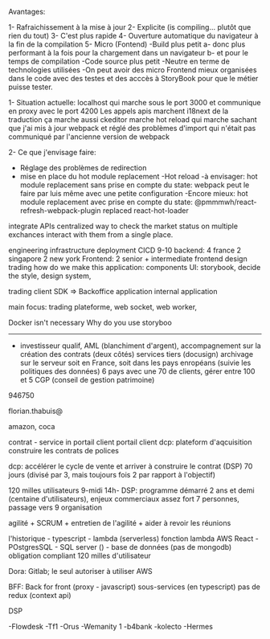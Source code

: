 Avantages:

1- Rafraichissement à la mise à jour
2- Explicite (is compiling... plutôt que rien du tout)
3- C'est plus rapide
4- Ouverture automatique du navigateur à la fin de la compilation
5- Micro (Fontend)
-Build plus petit
a- donc plus performant à la fois pour la chargement dans un navigateur
b- et pour le temps de compilation
-Code source plus petit
-Neutre en terme de technologies utilisées
-On peut avoir des micro Frontend mieux organisées dans le code avec des testes et des acccès à StoryBook pour que le métier
puisse tester.

1- Situation actuelle:
localhost qui marche sous le port 3000 et communique en proxy avec le port 4200
Les appels apis marchent
i18next de la traduction ça marche aussi
ckeditor marche
hot reload qui marche
sachant que j'ai mis à jour webpack et réglé des problèmes d'import qui n'était pas communiqué par l'ancienne version de webpack

2- Ce que j'envisage faire:

- Réglage des problèmes de redirection
- mise en place du hot module replacement
  -Hot reload
  -à envisager: hot module replacement sans prise en compte du state: webpack peut le faire par luis même avec une petite configuration
  -Encore mieux: hot module replacement avec prise en compte du state: @pmmmwh/react-refresh-webpack-plugin replaced react-hot-loader

integrate APIs
centralized way to check the market status on multiple exchances
interact with them from a single place.

engineering infrastructure
deployment
CICD
9-10 backend: 4 france 2 singapore 2 new york
Frontend: 2 senior + intermediate
frontend design
trading
how do we make this application: components UI: storybook, decide the style, design system,

trading client SDK =>
Backoffice application
internal application

main focus: trading plateforme, web socket, web worker,

Docker isn't necessary
Why do you use storyboo

---

- investisseur qualif, AML (blanchiment d'argent), accompagnement sur la création des contrats (deux côtés) services tiers (docusign)
  archivage sur le serveur soit en France, soit dans les pays enropéans (suivie les politiques des données)
  6 pays avec une 70 de clients, gérer entre 100 et 5 CGP (conseil de gestion patrimoine)

946750

florian.thabuis@

amazon,
coca

contrat -
service in portail client
portail client
dcp: plateform d'aqcuisition
construire les contrats de polices

dcp: accélérer le cycle de vente et arriver à construire le contrat (DSP) 70 jours (divisé par 3, mais toujours fois 2 par rapport
à l'objectif)

120 milles utilisateurs
9-midi
14h-
DSP: programme démarré 2 ans et demi (centaine d'utilisateurs), enjeux commerciaux assez fort
7 personnes, passage vers 9
organisation

agilité + SCRUM + entretien de l'agilité + aider à revoir les réunions

l'historique - typescript - lambda (serverless) fonction lambda AWS
React - POstgresSQL - SQL server () - base de données (pas de mongodb)
obligation compliant 120 milles d'utilisateur

Dora: Gitlab; le seul autoriser à utiliser AWS

BFF: Back for front (proxy - javascript)
sous-services (en typescript)
pas de redux (context api)

DSP

-Flowdesk
-Tf1
-Orus
-Wemanity 1
-b4bank
-kolecto
-Hermes
